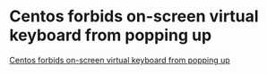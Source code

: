# Centos forbids on-screen virtual keyboard from popping up
[Centos forbids on-screen virtual keyboard from popping up](https://aiwithcloud.com/2022/09/19/centos_forbids_on_screen_virtual_keyboard_from_popping_up/)